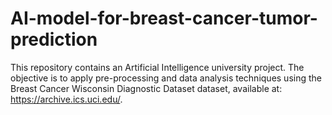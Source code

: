 # AI-model-for-breast-cancer-tumor-prediction
This repository contains an Artificial Intelligence university project. The objective is to apply pre-processing and data analysis techniques using the Breast Cancer Wisconsin Diagnostic Dataset dataset, available at: https://archive.ics.uci.edu/.
